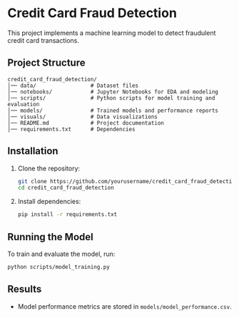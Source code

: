 # Credit Card Fraud Detection

This project implements a machine learning model to detect fraudulent credit card transactions.

## Project Structure

```
credit_card_fraud_detection/
│── data/                 # Dataset files
│── notebooks/            # Jupyter Notebooks for EDA and modeling
│── scripts/              # Python scripts for model training and evaluation
│── models/               # Trained models and performance reports
│── visuals/              # Data visualizations
│── README.md             # Project documentation
│── requirements.txt      # Dependencies
```

## Installation

1. Clone the repository:
   ```sh
   git clone https://github.com/yourusername/credit_card_fraud_detection.git
   cd credit_card_fraud_detection
   ```

2. Install dependencies:
   ```sh
   pip install -r requirements.txt
   ```

## Running the Model

To train and evaluate the model, run:
```sh
python scripts/model_training.py
```

## Results
- Model performance metrics are stored in `models/model_performance.csv`.

